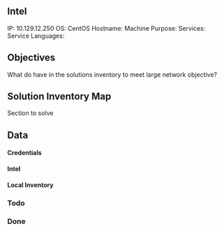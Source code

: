 ## Intel

IP: 10.129.12.250
OS: CentOS
Hostname:
Machine Purpose:
Services:
Service Languages:


## Objectives


What do have in the solutions inventory to meet large network objective?

## Solution Inventory Map
Section to solve 
 


## Data 

#### Credentials

#### Intel

#### Local Inventory



### Todo

### Done

